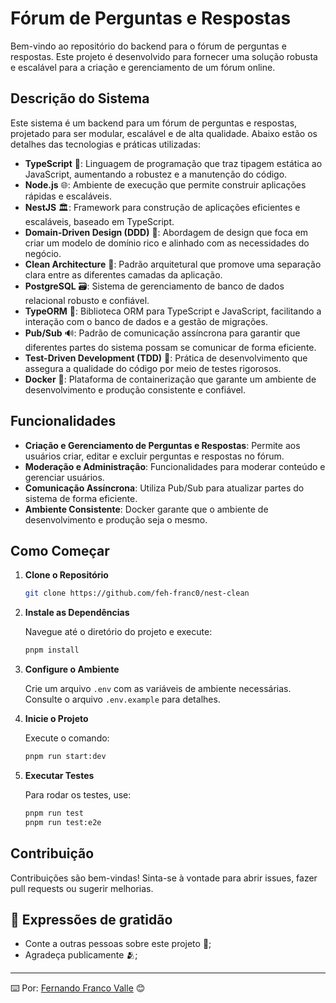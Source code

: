 
# Fórum de Perguntas e Respostas

Bem-vindo ao repositório do backend para o fórum de perguntas e respostas. Este projeto é desenvolvido para fornecer uma solução robusta e escalável para a criação e gerenciamento de um fórum online.

## Descrição do Sistema

Este sistema é um backend para um fórum de perguntas e respostas, projetado para ser modular, escalável e de alta qualidade. Abaixo estão os detalhes das tecnologias e práticas utilizadas:

- **TypeScript** 🦔: Linguagem de programação que traz tipagem estática ao JavaScript, aumentando a robustez e a manutenção do código.
- **Node.js** 🌐: Ambiente de execução que permite construir aplicações rápidas e escaláveis.
- **NestJS** 🏛️: Framework para construção de aplicações eficientes e escaláveis, baseado em TypeScript.
- **Domain-Driven Design (DDD)** 📘: Abordagem de design que foca em criar um modelo de domínio rico e alinhado com as necessidades do negócio.
- **Clean Architecture** 🧱: Padrão arquitetural que promove uma separação clara entre as diferentes camadas da aplicação.
- **PostgreSQL** 🗃️: Sistema de gerenciamento de banco de dados relacional robusto e confiável.
- **TypeORM** 🔄: Biblioteca ORM para TypeScript e JavaScript, facilitando a interação com o banco de dados e a gestão de migrações.
- **Pub/Sub** 🔊: Padrão de comunicação assíncrona para garantir que diferentes partes do sistema possam se comunicar de forma eficiente.
- **Test-Driven Development (TDD)** 🧪: Prática de desenvolvimento que assegura a qualidade do código por meio de testes rigorosos.
- **Docker** 🐋: Plataforma de containerização que garante um ambiente de desenvolvimento e produção consistente e confiável.

## Funcionalidades

- **Criação e Gerenciamento de Perguntas e Respostas**: Permite aos usuários criar, editar e excluir perguntas e respostas no fórum.
- **Moderação e Administração**: Funcionalidades para moderar conteúdo e gerenciar usuários.
- **Comunicação Assíncrona**: Utiliza Pub/Sub para atualizar partes do sistema de forma eficiente.
- **Ambiente Consistente**: Docker garante que o ambiente de desenvolvimento e produção seja o mesmo.

## Como Começar

1. **Clone o Repositório**

   ```bash
   git clone https://github.com/feh-franc0/nest-clean
   ```

2. **Instale as Dependências**

   Navegue até o diretório do projeto e execute:

   ```bash
   pnpm install
   ```

3. **Configure o Ambiente**

   Crie um arquivo `.env` com as variáveis de ambiente necessárias. Consulte o arquivo `.env.example` para detalhes.

4. **Inicie o Projeto**

   Execute o comando:

   ```bash
   pnpm run start:dev
   ```

5. **Executar Testes**

   Para rodar os testes, use:

   ```bash
   pnpm run test
   pnpm run test:e2e
   ```

## Contribuição

Contribuições são bem-vindas! Sinta-se à vontade para abrir issues, fazer pull requests ou sugerir melhorias.


## 🎁 Expressões de gratidão

* Conte a outras pessoas sobre este projeto 📢;
* Agradeça publicamente 🫂;

---

⌨️ Por: [Fernando Franco Valle](https://www.linkedin.com/in/fernandofrancovalle/) 😊
